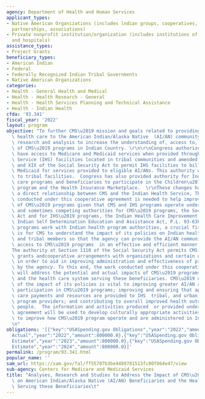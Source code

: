 ```yaml
---
agency: Department of Health and Human Services
applicant_types:
- Native American Organizations (includes lndian groups, cooperatives, corporations,
  partnerships, associations)
- Private nonprofit institution/organization (includes institutions of higher education
  and hospitals)
assistance_types:
- Project Grants
beneficiary_types:
- American Indian
- Federal
- Federally Recognized Indian Tribal Governments
- Native American Organizations
categories:
- Health - General Health and Medical
- Health - Health Research - General
- Health - Health Services Planning and Technical Assistance
- Health - Indian Health
cfda: '93.341'
fiscal_year: '2022'
layout: program
objective: "To further CMS\u2019 mission and goals related to providing high quality\
  \ health care to the American Indian/Alaska Native  (AI/AN) community by providing\
  \ research and analysis to increase the understanding of, access to, and impact\
  \ of CMS\u2019 programs in Indian Country. \r\n\r\nCongress authorized AI/ANs to\
  \ have access to Medicare and Medicaid services when provided through Indian Health\
  \ Service (IHS) facilities located in tribal communities and amended titles XVIII\
  \ and XIX of the Social Security Act to permit IHS facilities to bill Medicare and\
  \ Medicaid for services provided to eligible AI/ANs. This authority was later extended\
  \ to tribal facilities.  Congress has also provided authority for Indian health\
  \ care programs and beneficiaries to participate in the Children\u2019s Health Insurance\
  \ program and the Health Insurance Marketplace.  \r\nThese changes have created\
  \ a direct relationship between CMS and the Indian Health Service, The research\
  \ conducted under this cooperative agreement is needed to help improve administration\
  \ of CMS\u2019 programs given that CMS and IHS programs operate under different\
  \ and sometimes competing authorities for CMS\u2019 programs, the Social Security\
  \ Act and for IHS\u2019 programs, the Indian Health Care Improvement Act and the\
  \ Indian Self Determination Education and Assistance Act, P.L. 93-638. To make CMS\u2019\
  \ programs work with Indian health program authorities, a crucial first is step\
  \ is for CMS to understand the impact of its policies on Indian health care providers\
  \ and tribal members so that the agency can provide the AI/AN community greater\
  \ access to CMS\u2019 programs  in an effective and efficient manner.  \r\n\r\n\
  The authority at Section 1110 of the Social Security Act permits CMS to enter into\
  \ grants andcooperative arrangements with organizations and certain other entities\
  \ in order to aid in improving administration and effectiveness of programs administered\
  \ by the agency. To this end, the work conducted under this cooperative agreement\
  \ will address the potential and actual impacts of CMS\u2019 programs on AI/ANs\
  \ and the health care system serving these beneficiaries. CMS\u2019 understanding\
  \ of the impact of its policies is vital to improving greater AI/AN access to and\
  \ participation in CMS\u2019 programs; improving and ensuring that appropriate health\
  \ care payments and resources are provided to IHS  tribal, and urban Indian Health\
  \ program providers; and contributing to overall improved health outcomes for Indian\
  \ people.  The information and activities produced  or provided under the cooperative\
  \ agreement will be used to develop culturally appropriate activities and strategies\
  \ to improve how CMS\u2019 program operate and are administered in Indian country.\r\
  \n"
obligations: '[{"key":"USASpending.gov Obligations","year":"2022","amount":800000.0},{"key":"SAM.gov
  Actual","year":"2022","amount":800000.0},{"key":"USASpending.gov Obligations","year":"2023","amount":0.0},{"key":"SAM.gov
  Estimate","year":"2023","amount":800000.0},{"key":"USASpending.gov Obligations","year":"2024","amount":0.0},{"key":"SAM.gov
  Estimate","year":"2024","amount":800000.0}]'
permalink: /program/93.341.html
popular_name: ''
sam_url: https://sam.gov/fal/ff55707b3be4489781513fc80f064e47/view
sub-agency: Centers for Medicare and Medicaid Services
title: "Analyses, Research and Studies to Address the Impact of CMS\u2019 Programs\
  \ on American Indian/Alaska Native (AI/AN) Beneficiaries and the Health Care System\
  \ Serving these Beneficiaries\t"
---
```

